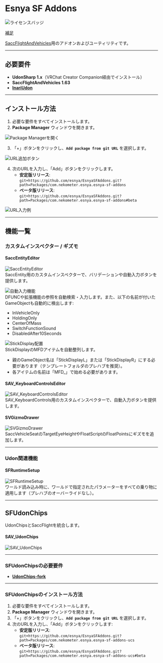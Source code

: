 # Esnya SF Addons  

![ライセンスバッジ](https://img.shields.io/badge/ライセンス-MIT-007EC6)

[補足](https://github.com/itounagi0116/EsnyaSFAddons/blob/master/%E8%A3%9C%E8%B6%B3.md)

[SaccFlightAndVehicles](https://github.com/Sacchan-VRC/SaccFlightAndVehicles)用のアドオンおよびユーティリティです。  

---

## **必要要件**  
- **UdonSharp 1.x**（VRChat Creator Companion経由でインストール）  
- **SaccFlightAndVehicles 1.63**  
- **[InariUdon](https://github.com/esnya/InariUdon/)**  

---

## **インストール方法**  

1. 必要な要件をすべてインストールします。  
2. **Package Manager** ウィンドウを開きます。  

![Package Managerを開く](https://user-images.githubusercontent.com/2088693/217635380-a175d873-bf18-412e-bc74-2c7df1fe9b17.png)  

3. 「+」ボタンをクリックし、**`Add package from git URL`** を選択します。  

![URL追加ボタン](https://user-images.githubusercontent.com/2088693/217635570-44827dc0-cb20-4e4d-a4d3-7ef1e1041d6f.png)  

4. 次のURLを入力し、「Add」ボタンをクリックします。  
   - **安定版リリース**:  
     `git+https://github.com/esnya/EsnyaSFAddons.git?path=Packages/com.nekometer.esnya.esnya-sf-addons`  
   - **ベータ版リリース**:  
     `git+https://github.com/esnya/EsnyaSFAddons.git?path=Packages/com.nekometer.esnya.esnya-sf-addons#beta`  
     
![URL入力例](https://user-images.githubusercontent.com/2088693/217635892-7a612e44-f09f-452c-9741-d981542fc412.png)  

---

## **機能一覧**  

### **カスタムインスペクター / ギズモ**  

#### **SaccEntityEditor**  
![SaccEntityEditor](https://user-images.githubusercontent.com/2088693/148947722-70cbda93-6721-4722-b0c7-527bd5a32c38.png)  
SaccEntity用のカスタムインスペクターで、バリデーションや自動入力ボタンを提供します。  

![自動入力機能](https://user-images.githubusercontent.com/2088693/148947839-bf8f137f-38dd-4faf-8d96-b9fffd6b6c99.png)  
DFUNCや拡張機能の参照を自動検索・入力します。また、以下の名前が付いたGameObjectも自動的に検出します:  
- InVehicleOnly  
- HoldingOnly  
- CenterOfMass  
- SwitchFunctionSound  
- DisabledAfter10Seconds  

![StickDisplay配置](https://user-images.githubusercontent.com/2088693/148948264-03c1996c-7864-45a8-bc33-305bf76e154e.png)  
StickDisplayのMFDアイテムを自動整列します。  
- 親のGameObject名は「StickDisplayL」または「StickDisplayR」にする必要があります（テンプレートフォルダのプレハブを推奨）。  
- 各アイテムの名前は「MFD_」で始める必要があります。  

#### **SAV_KeyboardControlsEditor**  
![SAV_KeyboardControlsEditor](https://user-images.githubusercontent.com/2088693/142752033-5c491832-0b28-4bf2-9317-dae26314fe8e.png)  
SAV_KeyboardControls用のカスタムインスペクターで、自動入力ボタンを提供します。  

#### **SVGizmoDrawer**  
![SVGizmoDrawer](https://user-images.githubusercontent.com/2088693/142752067-16101550-75a2-4800-bca4-51fd82704d39.png)  
SaccVehicleSeatのTargetEyeHeightやFloatScriptのFloatPointsにギズモを追加します。  

---

### **Udon関連機能**  

#### **SFRuntimeSetup**  
![SFRuntimeSetup](https://user-images.githubusercontent.com/2088693/142752139-16044ef1-ca37-40ce-b437-f3d3f4cec1c8.png)  
ワールド読み込み時に、ワールドで指定されたパラメーターをすべての乗り物に適用します（プレハブのオーバーライドなし）。  

---

## **SFUdonChips**  

UdonChipsとSaccFlightを統合します。  

#### **SAV_UdonChips**  
![SAV_UdonChips](https://user-images.githubusercontent.com/2088693/142752173-58ba708d-1f6f-4f80-9457-b394f02baa47.png)  

---

### **SFUdonChipsの必要要件**  
- **[UdonChips-fork](https://github.com/esnya/UdonChips-fork)**  

---

### **SFUdonChipsのインストール方法**  

1. 必要な要件をすべてインストールします。  
2. **Package Manager** ウィンドウを開きます。  
3. 「+」ボタンをクリックし、**`Add package from git URL`** を選択します。  
4. 次のURLを入力し、「Add」ボタンをクリックします:  
   - **安定版リリース**:  
     `git+https://github.com/esnya/EsnyaSFAddons.git?path=Packages/com.nekometer.esnya.esnya-sf-addons-ucs`  
   - **ベータ版リリース**:  
     `git+https://github.com/esnya/EsnyaSFAddons.git?path=Packages/com.nekometer.esnya.esnya-sf-addons-ucs#beta`  
